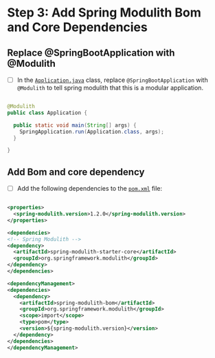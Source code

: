 # Step 3: Add Spring Modulith Bom and Core Dependencies

## Replace @SpringBootApplication with @Modulith

- [ ] In
  the [`Application.java`](../src/main/java/com/acme/conferencesystem/Application.java)
  class, replace `@SpringBootApplication`
  with `@Modulith` to tell spring modulith that this is a modular application.

```java

@Modulith
public class Application {

  public static void main(String[] args) {
    SpringApplication.run(Application.class, args);
  }

}
```

## Add Bom and core dependency

- [ ] Add the following dependencies to the [`pom.xml`](../pom.xml) file:

```xml

<properties>
  <spring-modulith.version>1.2.0</spring-modulith.version>
</properties>

<dependencies>
<!-- Spring Modulith -->
<dependency>
  <artifactId>spring-modulith-starter-core</artifactId>
  <groupId>org.springframework.modulith</groupId>
</dependency>
</dependencies>

<dependencyManagement>
<dependencies>
  <dependency>
    <artifactId>spring-modulith-bom</artifactId>
    <groupId>org.springframework.modulith</groupId>
    <scope>import</scope>
    <type>pom</type>
    <version>${spring-modulith.version}</version>
  </dependency>
</dependencies>
</dependencyManagement>
```
